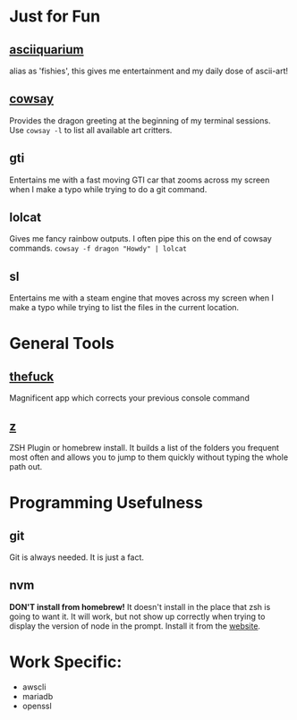 # Just for Fun

## [asciiquarium](http://www.robobunny.com/projects/asciiquarium/html/)
alias as 'fishies', this gives me entertainment and my daily dose of ascii-art!

## [cowsay](https://github.com/tnalpgge/rank-amateur-cowsay)
Provides the dragon greeting at the beginning of my terminal sessions. <br />
Use ```cowsay -l``` to list all available art critters.

## gti
Entertains me with a fast moving GTI car that zooms across my screen when I make a typo while trying to do a git command.

## lolcat
Gives me fancy rainbow outputs. I often pipe this on the end of cowsay commands. ```cowsay -f dragon "Howdy" | lolcat```

## sl
Entertains me with a steam engine that moves across my screen when I make a typo while trying to list the files in the current location.


# General Tools

## [thefuck](https://github.com/nvbn/thefuck)
  Magnificent app which corrects your previous console command

## [z](https://www.smashingmagazine.com/2015/07/become-command-line-power-user-oh-my-zsh-z/#using-z-to-jump-to-frecent-folders)
ZSH Plugin or homebrew install. It builds a list of the folders you frequent most often and allows you to jump to them quickly without typing the whole path out.


# Programming Usefulness
## git
  Git is always needed. It is just a fact.
## nvm
  **DON'T install from homebrew!** It doesn't install in the place that zsh is going to want it. It will work, but not show up correctly when trying to display the version of node in the prompt. Install it from the [website](https://github.com/creationix/nvm).

# Work Specific:
  * awscli
  * mariadb
  * openssl
